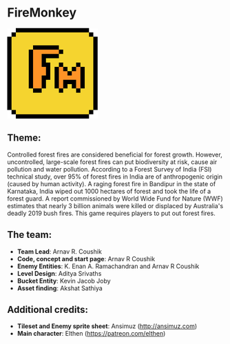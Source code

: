 # FireMonkey
<img src="firemonkey_large.png">

## Theme:
Controlled forest fires are considered beneficial for forest growth. However, uncontrolled, large-scale forest fires can put biodiversity at risk, cause air pollution and water pollution. According to a Forest Survey of India (FSI) technical study, over 95% of forest fires in India are of anthropogenic origin (caused by human activity). A raging forest fire in Bandipur in the state of Karnataka, India wiped out 1000 hectares of forest and took the life of a forest guard. A report commissioned by World Wide Fund for Nature (WWF) estimates that nearly 3 billion animals were killed or displaced by Australia's deadly 2019 bush fires. This game requires players to put out forest fires.

## The team:
* **Team Lead**: Arnav R. Coushik
* **Code, concept and start page**: Arnav R Coushik
* **Enemy Entities**: K. Enan A. Ramachandran and Arnav R Coushik
* **Level Design**: Aditya Srivaths
* **Bucket Entity**: Kevin Jacob Joby
* **Asset finding**: Akshat Sathiya

## Additional credits:
* **Tileset and Enemy sprite sheet**: Ansimuz (<a href="http://ansimuz.com" target="_blank">http://ansimuz.com</a>)
* **Main character**: Elthen (https://patreon.com/elthen)
